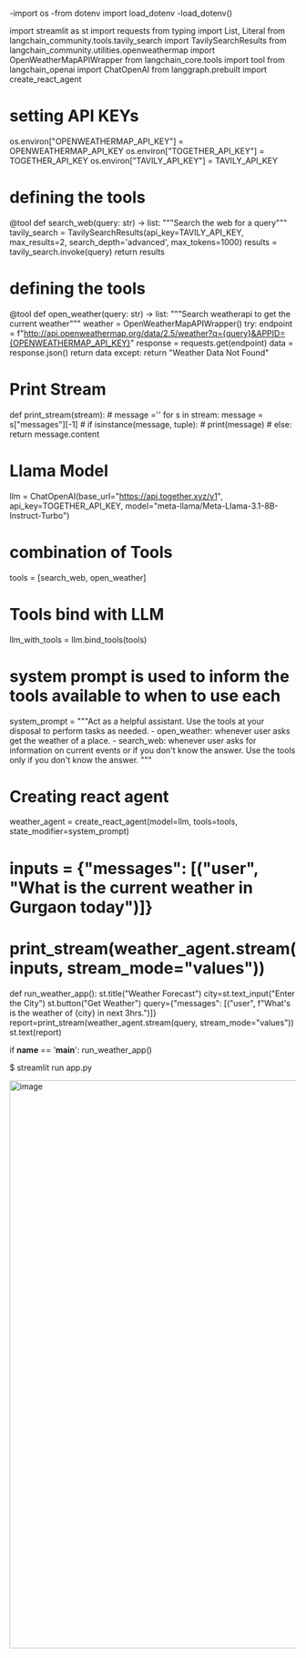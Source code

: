 -import os
-from dotenv import load_dotenv
-load_dotenv()

import streamlit as st
import requests
from typing import List, Literal
from langchain_community.tools.tavily_search import TavilySearchResults
from langchain_community.utilities.openweathermap import OpenWeatherMapAPIWrapper
from langchain_core.tools import tool
from langchain_openai import ChatOpenAI
from langgraph.prebuilt import create_react_agent

# setting API KEYs
os.environ["OPENWEATHERMAP_API_KEY"] = OPENWEATHERMAP_API_KEY
os.environ["TOGETHER_API_KEY"] = TOGETHER_API_KEY
os.environ["TAVILY_API_KEY"] = TAVILY_API_KEY

# defining the tools
@tool
def search_web(query: str) -> list:
    """Search the web for a query"""
    tavily_search = TavilySearchResults(api_key=TAVILY_API_KEY, max_results=2, search_depth='advanced', max_tokens=1000)
    results = tavily_search.invoke(query)
    return results

# defining the tools
@tool
def open_weather(query: str) -> list:
  """Search weatherapi to get the current weather"""
  weather = OpenWeatherMapAPIWrapper()
  try:
    endpoint = f"http://api.openweathermap.org/data/2.5/weather?q={query}&APPID={OPENWEATHERMAP_API_KEY}"
    response = requests.get(endpoint)
    data = response.json() 
    return data
  except:
    return "Weather Data Not Found" 

# Print Stream
def print_stream(stream):
    # message =''
    for s in stream:
        message = s["messages"][-1]
    # if isinstance(message, tuple):
    #   print(message)
    # else:
    return message.content


# Llama Model            
llm = ChatOpenAI(base_url="https://api.together.xyz/v1",
    api_key=TOGETHER_API_KEY,
    model="meta-llama/Meta-Llama-3.1-8B-Instruct-Turbo")
# combination of Tools
tools = [search_web, open_weather]

# Tools bind with LLM
llm_with_tools = llm.bind_tools(tools)

# system prompt is used to inform the tools available to when to use each
system_prompt = """Act as a helpful assistant.
    Use the tools at your disposal to perform tasks as needed.
        - open_weather: whenever user asks get the weather of a place.
        - search_web: whenever user asks for information on current events or if you don't know the answer.
    Use the tools only if you don't know the answer.
    """
# Creating react agent
weather_agent = create_react_agent(model=llm, tools=tools, state_modifier=system_prompt)

# inputs = {"messages": [("user", "What is the current weather in Gurgaon today")]}
# print_stream(weather_agent.stream(inputs, stream_mode="values"))

def run_weather_app():
  st.title("Weather Forecast")
  city=st.text_input("Enter the City")
  st.button("Get Weather")
  query={"messages": [("user", f"What's is the weather of {city} in next 3hrs.")]}
  report=print_stream(weather_agent.stream(query, stream_mode="values"))
  st.text(report)
  
if __name__ == '__main__':
  run_weather_app()

$ streamlit run app.py

<img width="997" alt="image" src="https://github.com/user-attachments/assets/4c7ca5c7-1e35-49e1-8640-fb849d8c7943" />

